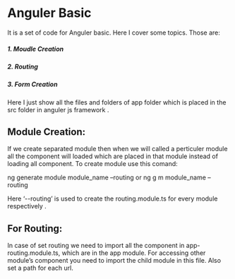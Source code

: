 # Anguler Basic
It is a set of code for Anguler basic. Here I cover some topics. Those are:
##### 1.	Moudle Creation
##### 2.	Routing
##### 3.	Form Creation

Here I just show all the files and folders of app folder which is placed in the src folder in anguler js framework .

## Module Creation:

If we create separated module then when we will called a perticuler module all the component will loaded which are placed in that module instead of loading all component. To create module use this comand:


ng generate module module_name –routing
or
ng g m module_name –routing

Here ‘--routing’ is used to create the routing.module.ts for every module respectively .

## For Routing:

In case of set routing we need to import all the component in app-routing.module.ts, which are in the app module. For accessing other module’s component you need to import the child module in this file. Also set a path for each url. 


